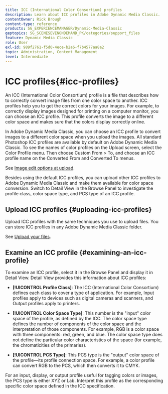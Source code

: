 ```yaml
---
title: ICC (International Color Consortium) profiles
description: Learn about ICC profiles in Adobe Dynamic Media Classic.
contentOwner: Rick Brough
content-type: reference
products: SG_EXPERIENCEMANAGER/Dynamic-Media-Classic
geptopics: SG_SCENESEVENONDEMAND_PK/categories/support_files
feature: Dynamic Media Classic
role: User
exl-id: 989f2761-f5d0-4ece-b2a6-f7b4577aa8a2
topic: Administration, Content Management
level: Intermediate
---
```

# ICC profiles{#icc-profiles}

An ICC (International Color Consortium) profile is a file that describes how to correctly convert image files from one color space to another. ICC profiles help you to get the correct colors for your images. For example, to correctly display images designed for printing on a computer monitor, you can choose an ICC profile. This profile converts the image to a different color space and makes sure that the colors display correctly online.

In Adobe Dynamic Media Classic, you can choose an ICC profile to convert images to a different color space when you upload the images. All standard Photoshop ICC profiles are available by default on Adobe Dynamic Media Classic. To see the names of color profiles on the Upload screen, select the Color Profile menu. Then choose Custom From > To, and choose an ICC profile name on the Converted From and Converted To menus.

See [Image edit options at upload](image-editing-options-upload.md#image-editing-options-at-upload).

Besides using the default ICC profiles, you can upload other ICC profiles to Adobe Dynamic Media Classic and make them available for color space conversion. Switch to Detail View in the Browse Panel to investigate the profile class, color space type, and PCS type of an ICC profile.

## Upload ICC profiles {#uploading-icc-profiles}

Upload ICC profiles with the same techniques you use to upload files. You can store ICC profiles in any Adobe Dynamic Media Classic folder. 

See [Upload your files](uploading-files.md#uploading_your_files).

## Examine an ICC profile {#examining-an-icc-profile}

To examine an ICC profile, select it in the Browse Panel and display it in Detail View. Detail View provides this information about ICC profiles:

* **[!UICONTROL Profile Class]**: The ICC (International Color Consortium) defines each class to cover a type of application. For example, Input profiles apply to devices such as digital cameras and scanners, and Output profiles apply to printers.

* **[!UICONTROL Color Space Type]**: This number is the "input" color space of the profile, as defined by the ICC. The color space type defines the number of components of the color space and the interpretation of those components. For example, RGB is a color space with three components: red, green, and blue. The color space type does not define the particular color characteristics of the space (for example, the chromaticities of the primaries).

* **[!UICONTROL PCS Type]**: This PCS type is the "output" color space of the profile—its profile connection space. For example, a color profile can convert RGB to the PCS, which then converts it to CMYK.

For an input, display, or output profile useful for tagging colors or images, the PCS type is either XYZ or Lab. Interpret this profile as the corresponding specific color space defined in the ICC specification.

